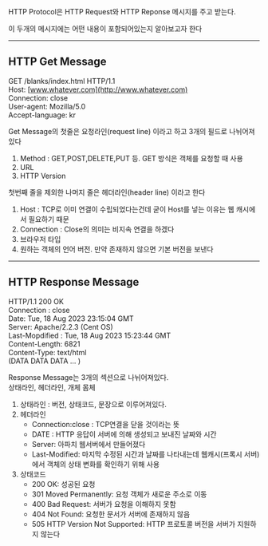 HTTP Protocol은 HTTP Request와 HTTP Reponse 메시지를 주고 받는다.

이 두개의 메시지에는 어떤 내용이 포함되어있는지 알아보고자 한다

---

## HTTP Get Message

GET /blanks/index.html HTTP/1.1  
Host: [www.whatever.com](http://www.whatever.com)  
Connection: close  
User-agent: Mozilla/5.0  
Accept-language: kr

Get Message의 첫줄은 요청라인(request line) 이라고 하고 3개의 필드로 나뉘어져있다

1.  Method : GET,POST,DELETE,PUT 등. GET 방식은 객체를 요청할 때 사용
2.  URL
3.  HTTP Version

첫번째 줄을 제외한 나머지 줄은 헤더라인(header line) 이라고 한다

1.  Host : TCP로 이미 연결이 수립되었다는건데 굳이 Host를 넣는 이유는 웹 캐시에서 필요하기 때문
2.  Connection : Close의 의미는 비지속 연결을 하겠다
3.  브라우저 타입
4.  원하는 객체의 언어 버전. 만약 존재하지 않으면 기본 버전을 보낸다

---

## HTTP Response Message

HTTP/1.1 200 OK  
Connection : close  
Date: Tue, 18 Aug 2023 23:15:04 GMT  
Server: Apache/2.2.3 (Cent OS)  
Last-Mopdified : Tue, 18 Aug 2023 15:23:44 GMT  
Content-Length: 6821  
Content-Type: text/html  
(DATA DATA DATA ... )

Response Message는 3개의 섹션으로 나뉘어져있다.  
상태라인, 헤더라인, 개체 몸체

1.  상태라인 : 버전, 상태코드, 문장으로 이루어져있다.
2.  헤더라인
    -   Connection:close : TCP연결을 닫을 것이라는 뜻
    -   DATE : HTTP 응답이 서버에 의해 생성되고 보내진 날짜와 시간
    -   Server: 아파치 웹서버에서 만들어졌다
    -   Last-Modified: 마지막 수정된 시간과 날짜를 나타내는데 웹캐시(프록시 서버)에서 객체의 상태 변화를 확인하기 위해 사용
3.  상태코드
    -   200 OK: 성공된 요청
    -   301 Moved Permanently: 요청 객체가 새로운 주소로 이동
    -   400 Bad Request: 서버가 요청을 이해하지 못함
    -   404 Not Found: 요청한 문서가 서버에 존재하지 않음
    -   505 HTTP Version Not Supported: HTTP 프로토콜 버전을 서버가 지원하지 않는다
